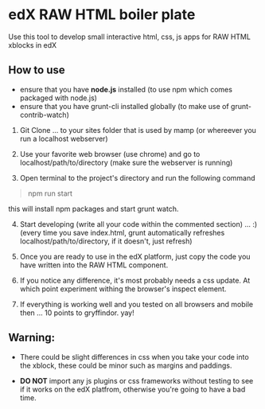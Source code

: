 # edX RAW HTML boiler plate

Use this tool to develop small interactive html, css, js apps for RAW HTML xblocks in edX

## How to use

* ensure that you have **node.js** installed (to use npm which comes packaged with node.js)
* ensure that you have grunt-cli installed globally (to make use of grunt-contrib-watch)



1. Git Clone ... to your sites folder that is used by mamp (or whereever you run a localhost webserver)

2. Use your favorite web browser (use chrome) and go to localhost/path/to/directory (make sure the webserver is running)

3. Open terminal to the project's directory and run the following command

> npm run start

this will install npm packages and start grunt watch.

4. Start developing (write all your code within the commented section) ... :) (every time you save index.html, grunt automatically refreshes localhost/path/to/directory, if it doesn't, just refresh)

5. Once you are ready to use in the edX platform, just copy the code you have written into the RAW HTML component. 

6. If you notice any difference, it's most probably needs a css update. At which point experiment withing the browser's inspect element. 

7. If everything is working well and you tested on all browsers and mobile then ... 10 points to gryffindor. yay!

## Warning:

* There could be slight differences in css when you take your code into the xblock, these could be minor such as margins and paddings. 

* **DO NOT** import any js plugins or css frameworks without testing to see if it works on the edX platfrom, otherwise you're going to have a bad time.